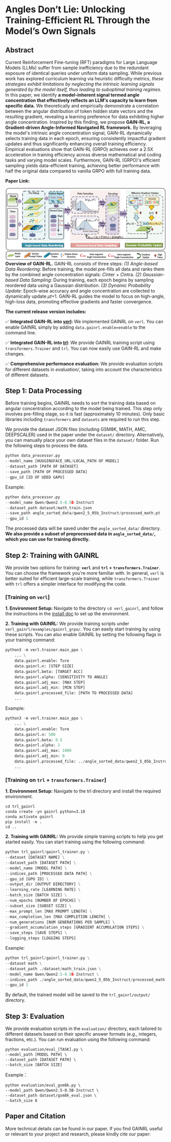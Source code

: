 # **Angles Don’t Lie: Unlocking Training-Efficient RL Through the Model’s Own Signals**



## Abstract

Current Reinforcement Fine-tuning (RFT) paradigms for Large Language Models (LLMs) suffer from sample inefficiency due to the redundant exposure of identical queries under uniform data sampling. While previous work has explored curriculum learning via heuristic difficulty metrics, *these strategies exhibit limitations by neglecting the intrinsic learning signals generated by the model itself, thus leading to suboptimal training regimes.* In this paper, we identify **a model-inherent signal termed angle concentration that effectively reflects an LLM's capacity to learn from specific data.** We theoretically and empirically demonstrate a correlation between the angular distribution of token hidden state vectors and the resulting gradient, revealing a learning preference for data exhibiting higher angle concentration. Inspired by this finding, we propose **GAIN-RL, a Gradient-driven Angle-Informed Navigated RL framework.** By leveraging the model's intrinsic angle concentration signal, GAIN-RL dynamically selects training data in each epoch, ensuring consistently impactful gradient updates and thus significantly enhancing overall training efficiency. Empirical evaluations show that GAIN-RL (GRPO) achieves over a 2.5X acceleration in training efficiency across diverse mathematical and coding tasks and varying model scales. Furthermore, GAIN-RL (GRPO)'s efficient sampling yields data-efficient training, achieving better performance with half the original data compared to vanilla GRPO with full training data.

**Paper Link:** 



![Overview](images/overview.png)**Overview of GAIN-RL.** GAIN-RL consists of three steps: *(1) Angle-based Data Reordering*: Before training, the model pre-fills all data and ranks them by the combined angle concentration signals: *C*inter + *C*intra. *(2) Gaussian-based Data Sampling*: During training, each epoch begins by sampling reordered data using a Gaussian distribution. *(3) Dynamic Probability Update*: Epoch-wise accuracy and angle concentration are collected to dynamically update *µt*+1. GAIN-RL guides the model to focus on high-angle, high-loss data, promoting effective gradients and faster convergence.



**The current release version includes:**

✅  **Integrated GAIN-RL into [verl](https://github.com/volcengine/verl/tree/main):**  We implemented GAINRL on `verl`. You can enable GAINRL simply by adding `data.gainrl.enable=enable` to the command line.

✅  **Integrated GAIN-RL into [trl](https://github.com/huggingface/trl):**  We provide GAINRL training script using `transformers.Trainer`  and `trl`. You can now easily use GAIN-RL and make changes.

✅  **Comprehensive performance evaluation:** We provide evaluation scripts for different datasets in *evaluation/*, taking into account the characteristics of different datasets.



## Step 1: Data Processing

Before training begins, GAINRL needs to sort the training data based on angular concentration according to the model being trained. This step only involves pre-filling stage, so it is fast (approximately 10 minutes). Only basic libraries including `transformers` and `datasets` are required to run this step.

We provide the dataset JSON files (including GSM8K, MATH, AMC, DEEPSCALER) used in the paper under the `dataset/` directory. Alternatively, you can manually place your own dataset files in the `dataset/` folder. Run the following steps to process the data.

```python
python data_processor.py 
--model_name [HUGGINGFACE_URL/LOCAL_PATH OF MODEL] 
--dataset_path [PATH OF DATASET]
--save_path [PATH OF PROCESSED DATA]
--gpu_id [ID OF UDED GAPU]
```

Example:

```python
python data_processor.py 
--model_name Qwen/Qwen2.5-0.5B-Instruct 
--dataset_path dataset/math_train.json 
--save_path angle_sorted_data/qwen2_5_05b_Instruct/processed_math.pt 
--gpu_id 1
```

The processed data will be saved under the `angle_sorted_data/` directory. **We also provide a subset of preprocessed data in `angle_sorted_data/`, which you can use for training directly.**



## Step 2: Training with GAINRL

We provide two options for training: **`verl`** and **`trl` + `transformers.Trainer`**. You can choose the framework you're more familiar with. In general, `verl` is better suited for efficient large-scale training, while `transformers.Trainer` with `trl` offers a simpler interface for modifying the code.

### [Training on `verl`]

**1. Environment Setup:** Navigate to the directory `cd verl_gainrl`, and follow the instructions in the [install doc](https://verl.readthedocs.io/en/latest/start/install.html) to set up the environment.

**2. Training with GAINRL:** We provide training scripts under `verl_gainrl/examples/gainrl_grpo/`. You can easily start training by using these scripts. You can also enable GAINRL by setting the following flags in your training command:

```python
python3 -m verl.trainer.main_ppo \
    ... \
    data.gainrl.enable: Ture
    data.gainrl.n: [STEP SIZE]
    data.gainrl.beta: [TARGET ACC]
    data.gainrl.alpha: [SENSITIVITY TO ANGLE]
    data.gainrl.adj_max: [MAX STEP]
    data.gainrl.adj_min: [MIN STEP]
    data.gainrl.processed_file: [PATH TO PROCESSED DATA]
    ...
```

 Example:

```python
python3 -m verl.trainer.main_ppo \
    ... \
    data.gainrl.enable: Ture
    data.gainrl.n: 500
    data.gainrl.beta: 0.5
    data.gainrl.alpha: 2
    data.gainrl.adj_max: 1000
    data.gainrl.adj_min: 0
    data.gainrl.processed_file: ../angle_sorted_data/qwen2_5_05b_Instruct/processed_gsm8k.pt
    ...
```



### [Training on `trl` + `transformers.Trainer`]

**1. Environment Setup:** Navigate to the trl directory and install the required environment.

```
cd trl_gainrl
conda create -yn gainrl python=3.10
conda activate gainrl
pip install -e .
cd ..
```

**2. Training with GAINRL:** We provide simple training scripts to help you get started easily. You can start training using the following command:

```python
python trl_gainrl/gainrl_trainer.py \
--dataset [DATASET NAME] \
--dataset_path [DATASET PATH] \
--model_name [MODEL PATH] \
--indices_path [PROCESSED DATA PATH] \
--gpu_id [GPU ID] \
--output_dir [OUTPUT DIRECTORY] \
--learning_rate [LEARNING RATE] \
--batch_size [BATCH SIZE] \
--num_epochs [NUMBER OF EPOCHS] \
--subset_size [SUBSET SIZE] \
--max_prompt_len [MAX PROMPT LENGTH] \
--max_completion_len [MAX COMPLETION LENGTH] \
--num_generations [NUM GENERATIONS PER SAMPLE] \
--gradient_accumulation_steps [GRADIENT ACCUMULATION STEPS] \
--save_steps [SAVE STEPS] \
--logging_steps [LOGGING STEPS]
```

Example: 

```python
python trl_gainrl/gainrl_trainer.py \
--dataset math \
--dataset_path ./dataset/math_train.json \
--model_name Qwen/Qwen2.5-0.5B-Instruct \
--indices_path ./angle_sorted_data/qwen2_5_05b_Instruct/processed_math.pt \
--gpu_id 1
```

By default, the trained model will be saved to the `trl_gainrl/output/` directory.



## Step 3: Evaluation

We provide evaluation scripts in the `evaluation/` directory, each tailored to different datasets based on their specific answer formats (e.g., integers, fractions, etc.). You can run evaluation using the following command:

```Shell
python evaluation/eval_[TASK].py \
--model_path [MODEL PATH] \
--dataset_path [DATASET PATH] \
--batch_size [BATCH SIZE]
```

Example：

```Shell
python evaluation/eval_gsm8k.py \
--model_path Qwen/Qwen2.5-0.5B-Instruct \
--dataset_path dataset/gsm8k_eval.json \
--batch_size 8
```



## Paper and Citation

More technical details can be found in our paper. If you find GAINRL useful or relevant to your project and research, please kindly cite our paper:

```

```



